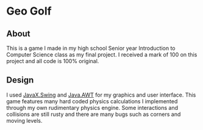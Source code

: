 # Geo Golf

## About
This is a game I made in my high school Senior year Introduction to Computer Science class as my final project. I received a mark of 100 on this project and all 
code is 100% original.

## Design
I used [JavaX.Swing](https://docs.oracle.com/javase/7/docs/api/javax/swing/package-summary.html) and [Java.AWT](https://docs.oracle.com/javase/7/docs/api/java/awt/package-summary.html) for my graphics and user interface. This game features many hard coded physics calculations I implemented through my own rudimentary physics engine. Some interactions and collisions are still rusty and there are many bugs such as corners and moving levels.
